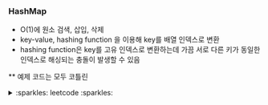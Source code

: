 ### HashMap

- O(1)에 원소 검색, 삽입, 삭제
- key-value, hashing function 을 이용해 key를 배열 인덱스로 변환
- hashing function은 key를 고유 인덱스로 변환하는데 가끔 서로 다른 키가 동일한 인덱스로 해싱되는 충돌이 발생할 수 있음

** 예제 코드는 모두 코틀린


<details>
    <summary> :sparkles: leetcode :sparkles: </summary>

1. [Two Sum](https://leetcode.com/problems/two-sum/)

    - 난이도 : 쉬움(Easy)


        <details>
            <summary> 답 </summary>

        ```kotlin
        class Solution {
            fun twoSum(nums: IntArray, target: Int): IntArray {
                val map = mutableMapOf<Int, Int>()

                nums.mapIndexed { index, num ->
                    val complement = target - num
                    map[complement]?.let { return intArrayOf(it, index) }
                    map[num] = index
                }

                throw IllegalArgumentException("No two sum solution")
            }
        }


        ```

        </details>

            
2. [Longest Substring Without Repeating Characters](https://leetcode.com/problems/longest-substring-without-repeating-characters/)
            
    - 난이도 : 중간(Medium)
    - Sliding Window & HashMap
            
        <details>
            <summary> 답 </summary>

        ```kotlin
        
        import kotlin.math.max

        class Solution {
            fun lengthOfLongestSubstring(s: String): Int {
                var maxLength = 0
                var left = 0
                val charMap = mutableMapOf<Char, Int>()

                for ((right, char) in s.withIndex()) {
                    if (char in charMap && charMap[char]!! >= left) {
                        left = charMap[char]!! + 1
                    }
                    charMap[char] = right
                    maxLength = max(maxLength, right - left + 1)
                }

                return maxLength
            }
        }
            
        ```

        </details>
    
</details>
